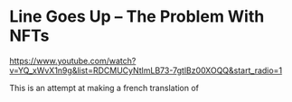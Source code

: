 # Line Goes Up – The Problem With NFTs

https://www.youtube.com/watch?v=YQ_xWvX1n9g&list=RDCMUCyNtlmLB73-7gtlBz00XOQQ&start_radio=1

This is an attempt at making a french translation of 